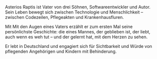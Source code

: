 Asterios Raptis ist Vater von drei Söhnen, Softwareentwickler und Autor.
Sein Leben bewegt sich zwischen Technologie und Menschlichkeit –
zwischen Codezeilen, Pflegeakten und Krankenhausfluren.

Mit Mit den Augen eines Vaters erzählt er zum ersten Mal seine persönlichste Geschichte:
die eines Mannes, der geblieben ist,
der liebt, auch wenn es weh tut –
und der gelernt hat, mit dem Herzen zu sehen.

Er lebt in Deutschland und engagiert sich für Sichtbarkeit und Würde von pflegenden Angehörigen und Kindern mit
Behinderung.